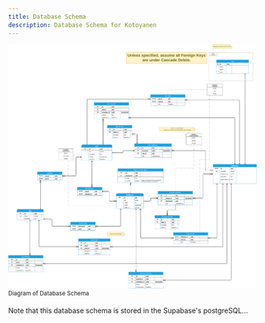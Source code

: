 ```yaml
---
title: Database Schema
description: Database Schema for Kotoyanen
---
```


![Diagram of Database Schema](../../../assets/diagrams/database-schema.png)
<sup>Diagram of Database Schema</sup>

Note that this database schema is stored in the Supabase's postgreSQL...